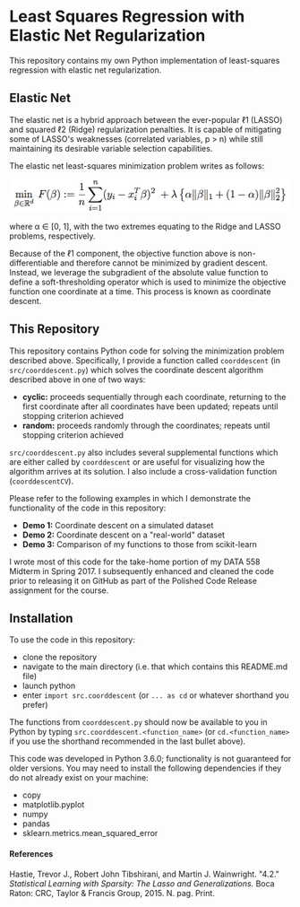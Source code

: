 Least Squares Regression with Elastic Net Regularization
=================

This repository contains my own Python implementation of least-squares regression with elastic net regularization.

Elastic Net
----------------

The elastic net is a hybrid approach between the ever-popular ℓ1 (LASSO) and squared ℓ2 (Ridge) regularization penalties. It is capable of mitigating some of LASSO's weaknesses (correlated variables, p > n) while still maintaining its desirable variable selection capabilities.

The elastic net least-squares minimization problem writes as follows:

<img src=https://github.com/rexthompson/DATA-558-Spring-2017/blob/master/images/ElasticNet.png alt="Objective Function" width="500" height="60" />

where α ∈ [0, 1], with the two extremes equating to the Ridge and LASSO problems, respectively.

Because of the ℓ1 component, the objective function above is non-differentiable and therefore cannot be minimized by gradient descent. Instead, we leverage the subgradient of the absolute value function to define a soft-thresholding operator which is used to minimize the objective function one coordinate at a time. This process is known as coordinate descent.

This Repository
----------------

This repository contains Python code for solving the minimization problem described above. Specifically, I provide a function called `coorddescent` (in `src/coorddescent.py`) which solves the coordinate descent algorithm described above in one of two ways:

* **cyclic:** proceeds sequentially through each coordinate, returning to the first coordinate after all coordinates have been updated; repeats until stopping criterion achieved
* **random:** proceeds randomly through the coordinates; repeats until stopping criterion achieved

`src/coorddescent.py` also includes several supplemental functions which are either called by `coorddescent` or are useful for visualizing how the algorithm arrives at its solution. I also include a cross-validation function (`coorddescentCV`).

Please refer to the following examples in which I demonstrate the functionality of the code in this repository:

* **Demo 1:** Coordinate descent on a simulated dataset
* **Demo 2:** Coordinate descent on a "real-world" dataset
* **Demo 3:** Comparison of my functions to those from scikit-learn

I wrote most of this code for the take-home portion of my DATA 558 Midterm in Spring 2017. I subsequently enhanced and cleaned the code prior to releasing it on GitHub as part of the Polished Code Release assignment for the course.

Installation
-----------

To use the code in this repository:

* clone the repository
* navigate to the main directory (i.e. that which contains this README.md file)
* launch python
* enter `import src.coorddescent` (or `... as cd` or whatever shorthand you prefer)

The functions from `coorddescent.py` should now be available to you in Python by typing `src.coorddescent.<function_name>` (or `cd.<function_name>` if you use the shorthand recommended in the last bullet above).

This code was developed in Python 3.6.0; functionality is not guaranteed for older versions. You may need to install the following dependencies if they do not already exist on your machine:

* copy
* matplotlib.pyplot
* numpy
* pandas
* sklearn.metrics.mean_squared_error

#### References

Hastie, Trevor J., Robert John Tibshirani, and Martin J. Wainwright. "4.2." _Statistical Learning with Sparsity: The Lasso and Generalizations._ Boca Raton: CRC, Taylor & Francis Group, 2015. N. pag. Print.
